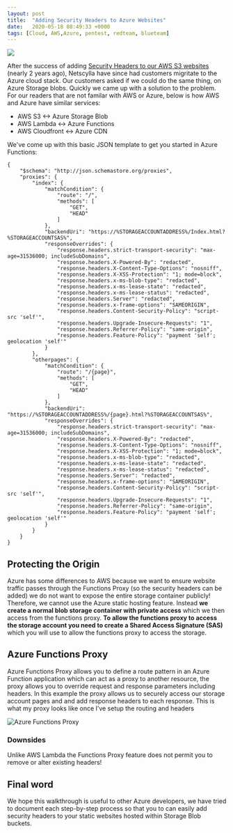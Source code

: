 ```yaml
---
layout: post
title:  "Adding Security Headers to Azure Websites"
date:   2020-05-18 08:49:33 +0000
tags: [Cloud, AWS,Azure, pentest, redteam, blueteam]
---
```

![](/blog/assets/azure-storage.png)

After the success of adding [Security Headers to our AWS S3 websites](https://www.netscylla.com/blog/2018/05/18/adding-security-headers-to-s3-websites.html) (nearly 2 years ago), Netscylla have since had customers migritate to the Azure cloud stack.  Our customers asked if we could do the same thing, on Azure Storage  blobs.  Quickly we came up with a solution to the problem.  For our readers that are not familar with AWS or Azure, below is how AWS and Azure have similar services:

 * AWS S3 <-> Azure Storage Blob
 * AWS Lambda <-> Azure Functions
 * AWS Cloudfront <-> Azure CDN 

We've come up with this basic JSON template to get you started in Azure Functions:
```
{
    "$schema": "http://json.schemastore.org/proxies",
    "proxies": {
        "index": {
            "matchCondition": {
                "route": "/",
                "methods": [
                    "GET",
                    "HEAD"
                ]
            },
            "backendUri": "https://%STORAGEACCOUNTADDRESS%/Index.html?%STORAGEACCOUNTSAS%",
            "responseOverrides": {
                "response.headers.strict-transport-security": "max-age=31536000; includeSubDomains",
                "response.headers.X-Powered-By": "redacted",
                "response.headers.X-Content-Type-Options": "nosniff",
                "response.headers.X-XSS-Protection": "1; mode=block",
                "response.headers.x-ms-blob-type": "redacted",
                "response.headers.x-ms-lease-state": "redacted",
                "response.headers.x-ms-lease-status": "redacted",
                "response.headers.Server": "redacted",
                "response.headers.x-frame-options": "SAMEORIGIN",
                "response.headers.Content-Security-Policy": "script-src 'self'",
                "response.headers.Upgrade-Insecure-Requests": "1",
                "response.headers.Referrer-Policy": "same-origin",
                "response.headers.Feature-Policy": "payment 'self'; geolocation 'self'"
            }
        },
        "otherpages": {
            "matchCondition": {
                "route": "/{page}",
                "methods": [
                    "GET",
                    "HEAD"                    
                ]
            },
            "backendUri": "https://%STORAGEACCOUNTADDRESS%/{page}.html?%STORAGEACCOUNTSAS%",
            "responseOverrides": {
                "response.headers.strict-transport-security": "max-age=31536000; includeSubDomains",
                "response.headers.X-Powered-By": "redacted",
                "response.headers.X-Content-Type-Options": "nosniff",
                "response.headers.X-XSS-Protection": "1; mode=block",
                "response.headers.x-ms-blob-type": "redacted",
                "response.headers.x-ms-lease-state": "redacted",
                "response.headers.x-ms-lease-status": "redacted",
                "response.headers.Server": "redacted",
                "response.headers.x-frame-options": "SAMEORIGIN",
                "response.headers.Content-Security-Policy": "script-src 'self'",
                "response.headers.Upgrade-Insecure-Requests": "1",
                "response.headers.Referrer-Policy": "same-origin",
                "response.headers.Feature-Policy": "payment 'self'; geolocation 'self'"
            }
        }
    }
}
```
## Protecting the Origin
Azure has some differences to AWS because we want to ensure website traffic passes through the Functions Proxy (so the security headers can be added) we do not want to expose the entire storage container publicly! Therefore, we cannot use the Azure static hosting feature. Instead **we create a normal blob storage container with private access** which we then access from the functions proxy. **To allow the functions proxy to access the storage account you need to create a Shared Access Signature (SAS)** which you will use to allow the functions proxy to access the storage.

## Azure Functions Proxy
Azure Functions Proxy allows you to define a route pattern in an Azure Function application which can act as a proxy to another resource, the proxy allows you to override request and response parameters including headers. In this example the proxy allows us to securely access our storage account pages and and add response headers to each response. This is what my proxy looks like once I’ve setup the routing and headers

![Azure Functions Proxy](/blog/assets/azureproxy.png)

### Downsides
Unlike AWS Lambda the Functions Proxy feature does not permit you to remove or alter existing headers!

## Final word
We hope this walkthrough is useful to other Azure developers, we have tried to document each step-by-step process so that you to can easily add security headers to your static websites hosted within Storage Blob buckets.
